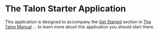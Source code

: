 # The Talon Starter Application

This application is designed to accompany the [Get Started](https://docs.neeveresearch.com/display/TALONDOC/Get+Started) section in [The Talon Manual](https://docs.neeveresearch.com/display/TALONDOC/What+is+Talon) ... to learn more about this application you should start there.

